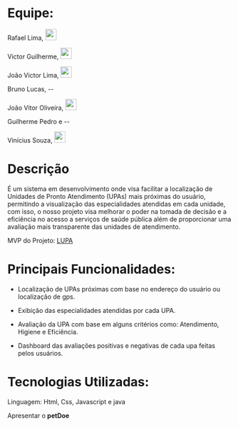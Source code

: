 # Equipe:

Rafael Lima, <a href="https://www.linkedin.com/in/rlima01/">
    <img src="https://img.icons8.com/?size=512&id=13930&format=png" style="width: 25px; height: 25px;" class="media-object img-responsive img-thumbnail">
</a>


Victor Guilherme, <a href="https://www.linkedin.com/in/victor-guilherme123/">
    <img src="https://img.icons8.com/?size=512&id=13930&format=png" style="width: 25px; height: 25px;" class="media-object img-responsive img-thumbnail">
</a>

João Victor Lima, <a href="https://www.linkedin.com/in/jo%C3%A3o-victor-lima-freitas/">
    <img src="https://img.icons8.com/?size=512&id=13930&format=png" style="width: 25px; height: 25px;" class="media-object img-responsive img-thumbnail">
</a>

Bruno Lucas, --

João Vitor Oliveira, <a href="https://www.linkedin.com/in/jo%C3%A3o-vitor-de-oliveira-silva-5664042ba?utm_source=share&utm_campaign=share_via&utm_content=profile&utm_medium=android_app">
    <img src="https://img.icons8.com/?size=512&id=13930&format=png" style="width: 25px; height: 25px;" class="media-object img-responsive img-thumbnail">
</a>

Guilherme Pedro e --

Vinícius Souza, <a href ="https://www.linkedin.com/in/vin%C3%ADcius-souza-feitosa-9a066531a?utm_source=share&utm_campaign=share_via&utm_content=profile&utm_medium=android_app">    <img src="https://img.icons8.com/?size=512&id=13930&format=png" style="width: 25px; height: 25px;" class="media-object img-responsive img-thumbnail">
</a>

# Descrição


É um sistema em desenvolvimento onde visa facilitar a localização de Unidades de Pronto Atendimento (UPAs) mais próximas do usuário, permitindo a visualização das especialidades atendidas em cada unidade, com isso, o nosso projeto visa melhorar o poder na tomada de decisão e a eficiência no acesso a serviços de saúde pública além de proporcionar uma avaliação mais transparente das unidades de atendimento.

MVP do Projeto:
[LUPA](https://projeto.smarth.com.br/)


# Principais Funcionalidades:


- Localização de UPAs próximas com base no endereço do usuário ou localização de gps.
  
- Exibição das especialidades atendidas por cada UPA.
  
- Avaliação da UPA com base em alguns critérios como: Atendimento, Higiene e Eficiência.
  
- Dashboard das avaliações positivas e negativas de cada upa feitas pelos usuários.

# Tecnologias Utilizadas:


Linguagem: Html, Css, Javascript e java



Apresentar o <strong>petDoe<strong/><br>

